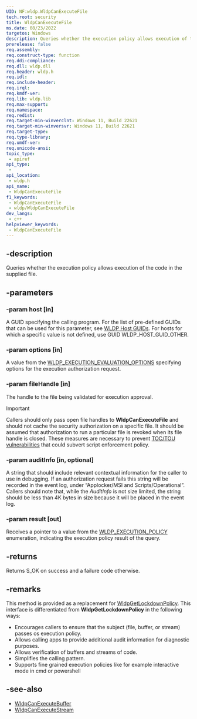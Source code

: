 ```yaml
---
UID: NF:wldp.WldpCanExecuteFile
tech.root: security
title: WldpCanExecuteFile
ms.date: 08/23/2022
targetos: Windows
description: Queries whether the execution policy allows execution of the code in the supplied file.
prerelease: false
req.assembly: 
req.construct-type: function
req.ddi-compliance: 
req.dll: wldp.dll
req.header: wldp.h
req.idl: 
req.include-header: 
req.irql: 
req.kmdf-ver: 
req.lib: wldp.lib
req.max-support: 
req.namespace: 
req.redist: 
req.target-min-winverclnt: Windows 11, Build 22621
req.target-min-winversvr: Windows 11, Build 22621
req.target-type: 
req.type-library: 
req.umdf-ver: 
req.unicode-ansi: 
topic_type:
 - apiref
api_type:
 - 
api_location:
 - wldp.h
api_name:
 - WldpCanExecuteFile
f1_keywords:
 - WldpCanExecuteFile
 - wldp/WldpCanExecuteFile
dev_langs:
 - c++
helpviewer_keywords:
 - WldpCanExecuteFile
---
```


## -description

Queries whether the execution policy allows execution of the code in the supplied file.

## -parameters

### -param host [in]

A GUID specifying the calling program. For the list of pre-defined GUIDs that can be used for this parameter, see [WLDP Host GUIDs](/windows/win32/devnotes/wldp-host-guids). For hosts for which a specific value is not defined, use GUID WLDP_HOST_GUID_OTHER.

### -param options [in]

A value from the [WLDP_EXECUTION_EVALUATION_OPTIONS](ne-wldp-wldp_execution_evaluation_options.md) specifying options for the execution authorization request.

### -param fileHandle [in]

The handle to the file being validated for execution approval. 

> [!IMPORTANT]
> Callers should only pass open file handles to **WldpCanExecuteFile** and should not cache the security authorization on a specific file. It should be assumed that authorization to run a particular file is revoked when its file handle is closed. These measures are necessary to prevent [TOC/TOU vulnerabilities](https://en.wikipedia.org/wiki/Time-of-check_to_time-of-use) that could subvert script enforcement policy.

### -param auditInfo [in, optional]

A string that should include relevant contextual information for the caller to use in debugging. If an authorization request fails this string will be recorded in the event log, under “Applocker/MSI and Scripts/Operational”. Callers should note that, while the *AuditInfo* is not size limited, the string should be less than 4K bytes in size because it will be placed in the event log. 

### -param result [out]

Receives a pointer to a value from the [WLDP_EXECUTION_POLICY](ne-wldp-wldp_execution_policy.md) enumeration, indicating the execution policy result of the query.


## -returns

Returns S_OK on success and a failure code otherwise.

## -remarks

This method is provided as a replacement for [WldpGetLockdownPolicy](nf-wldp-wldpgetlockdownpolicy.md). This interface is differentiated from **WldpGetLockdownPolicy** in the following ways:

- Encourages callers to ensure that the subject (file, buffer, or stream) passes os execution policy.  
- Allows calling apps to provide additional audit information for diagnostic purposes.
- Allows verification of buffers and streams of code.
- Simplifies the calling pattern. 
- Supports fine grained execution policies like for example interactive mode in cmd or powershell

## -see-also

- [WldpCanExecuteBuffer](nf-wldp-wldpcanexecutebuffer.md)
- [WldpCanExecuteStream](nf-wldp-wldpcanexecutestream.md)

